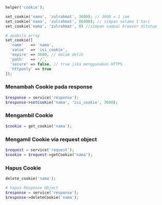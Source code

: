 ```php
helper('cookie');

set_cookie('nama', 'zulrahmat', 3600); // 3600 = 1 jam
set_cookie('nama', 'zulrahmat', 86400); // simpan selama 1 hari
set_cookie('nama', 'zulrahmat', 0) //simpan sampai browser ditutup

# apabila array
set_cookie([
  'name'   => 'nama',
  'value'  => 'isi_cookie',
  'expire' => 3600, // dalam detik
  'path'   => '/',
  'secure' => false, // true jika menggunakan HTTPS
  'httponly' => true
]);
```
### Menambah Cookie pada response
```php
$response = service('response');
$response->setCookie('nama', 'isi_cookie', 3600);
```
### Mengambil Cookie
```php
$cookie = get_cookie('nama');
```
### Mengamil Cookie via request object
```php
$request = service('request');
$cookie = $request->getCookie('nama');
```
### Hapus Cookie
```php
delete_cookie('nama');

# hapus Response Object
$response = service('response');
$response->deleteCookie('nama');
```